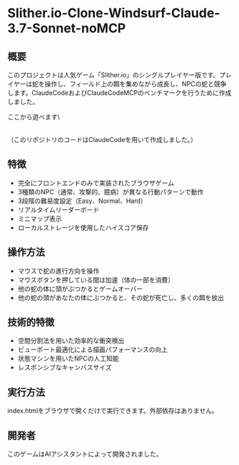 # Slither.io-Clone-Windsurf-Claude-3.7-Sonnet-noMCP

## 概要
このプロジェクトは人気ゲーム「Slither.io」のシングルプレイヤー版です。プレイヤーは蛇を操作し、フィールド上の餌を集めながら成長し、NPCの蛇と競争します。ClaudeCodeおよびClaudeCodeMCPのベンチマークを行うために作成しました。

ここから遊べます\

\
（このリポジトリのコードはClaudeCodeを用いて作成しました。）

## 特徴
- 完全にフロントエンドのみで実装されたブラウザゲーム
- 3種類のNPC（通常、攻撃的、臆病）が異なる行動パターンで動作
- 3段階の難易度設定（Easy、Normal、Hard）
- リアルタイムリーダーボード
- ミニマップ表示
- ローカルストレージを使用したハイスコア保存

## 操作方法
- マウスで蛇の進行方向を操作
- マウスボタンを押している間は加速（体の一部を消費）
- 他の蛇の体に頭がぶつかるとゲームオーバー
- 他の蛇の頭があなたの体にぶつかると、その蛇が死亡し、多くの餌を放出

## 技術的特徴
- 空間分割法を用いた効率的な衝突検出
- ビューポート最適化による描画パフォーマンスの向上
- 状態マシンを用いたNPCの人工知能
- レスポンシブなキャンバスサイズ

## 実行方法
index.htmlをブラウザで開くだけで実行できます。外部依存はありません。

## 開発者
このゲームはAIアシスタントによって開発されました。